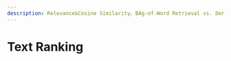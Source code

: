 ```yaml
---
description: Relevance&Cosine Similarity、BAg-of-Word Retrieval vs. Dense Retrieval
---
```


# Text Ranking

